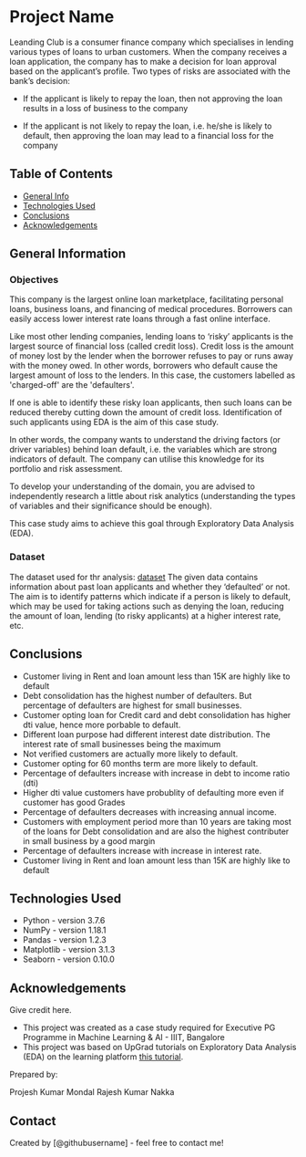 # Project Name
Leanding Club is a consumer finance company which specialises in lending various types of loans to urban customers. When the company receives a loan application, the company has to make a decision for loan approval based on the applicant’s profile. Two types of risks are associated with the bank’s decision:

- If the applicant is likely to repay the loan, then not approving the loan results in a loss of business to the company

- If the applicant is not likely to repay the loan, i.e. he/she is likely to default, then approving the loan may lead to a financial loss for the company


## Table of Contents
* [General Info](#general-information)
* [Technologies Used](#technologies-used)
* [Conclusions](#conclusions)
* [Acknowledgements](#acknowledgements)

<!-- You can include any other section that is pertinent to your problem -->

## General Information

### Objectives
This company is the largest online loan marketplace, facilitating personal loans, business loans, and financing of medical procedures. Borrowers can easily access lower interest rate loans through a fast online interface.

Like most other lending companies, lending loans to ‘risky’ applicants is the largest source of financial loss (called credit loss). Credit loss is the amount of money lost by the lender when the borrower refuses to pay or runs away with the money owed. In other words, borrowers who default cause the largest amount of loss to the lenders. In this case, the customers labelled as 'charged-off' are the 'defaulters'.

If one is able to identify these risky loan applicants, then such loans can be reduced thereby cutting down the amount of credit loss. Identification of such applicants using EDA is the aim of this case study.

In other words, the company wants to understand the driving factors (or driver variables) behind loan default, i.e. the variables which are strong indicators of default. The company can utilise this knowledge for its portfolio and risk assessment.

To develop your understanding of the domain, you are advised to independently research a little about risk analytics (understanding the types of variables and their significance should be enough).

This case study aims to achieve this goal through Exploratory Data Analysis (EDA).

### Dataset
The dataset used for thr analysis: [dataset](./loan.csv)
The given data contains information about past loan applicants and whether they ‘defaulted’ or not. The aim is to identify patterns which indicate if a person is likely to default, which may be used for taking actions such as denying the loan, reducing the amount of loan, lending (to risky applicants) at a higher interest rate, etc.


## Conclusions
- Customer living in Rent and loan amount less than 15K are highly like to default
- Debt consolidation has the highest number of defaulters. But percentage of defaulters are highest for small businesses.
- Customer opting loan for Credit card and debt consolidation has higher dti value, hence more porbable to default.
- Different loan purpose had different interest date distribution. The interest rate of small businesses being the maximum
- Not verified customers are actually more likely to default.
- Customer opting for 60 months term are more likely to default.
- Percentage of defaulters increase with increase in debt to income ratio (dti)
- Higher dti value customers have probublity of defaulting more even if customer has good Grades
- Percentage of defaulters decreases with increasing annual income.
- Customers with employment period more than 10 years are taking most of the loans for Debt consolidation and are also the highest contributer in small business by a good margin
- Percentage of defaulters increase with increase in interest rate.
- Customer living in Rent and loan amount less than 15K are highly like to default





## Technologies Used
- Python - version 3.7.6
- NumPy - version 1.18.1
- Pandas - version 1.2.3
- Matplotlib - version 3.1.3
- Seaborn - version 0.10.0

<!-- As the libraries versions keep on changing, it is recommended to mention the version of library used in this project -->

## Acknowledgements
Give credit here.
- This project was created as a case study required for Executive PG Programme in Machine Learning & AI - IIIT, Bangalore
- This project was based on UpGrad tutorials on Exploratory Data Analysis (EDA) on the learning platform [this tutorial](https://www.example.com).

Prepared by:

Projesh Kumar Mondal
Rajesh Kumar Nakka


## Contact
Created by [@githubusername] - feel free to contact me!


<!-- Optional -->
<!-- ## License -->
<!-- This project is open source and available under the [... License](). -->

<!-- You don't have to include all sections - just the one's relevant to your project -->